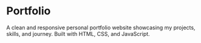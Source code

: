# Portfolio
A clean and responsive personal portfolio website showcasing my projects, skills, and journey. Built with HTML, CSS, and JavaScript.
